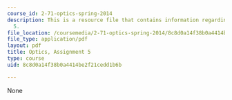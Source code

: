 ```yaml
---
course_id: 2-71-optics-spring-2014
description: This is a resource file that contains information regarding optics, assignment
  5.
file_location: /coursemedia/2-71-optics-spring-2014/8c8d0a14f38b0a4414be2f21cedd1b6b_MIT2_71S14_HW_5.pdf
file_type: application/pdf
layout: pdf
title: Optics, Assignment 5
type: course
uid: 8c8d0a14f38b0a4414be2f21cedd1b6b

---
```

None